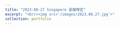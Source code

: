 ```yaml
---
title: "2023-08-27 Singapore 星耀樟宜"
excerpt: "<br/><img src='/images/2023.08.27.jpg'>"
collection: portfolio
---
```


